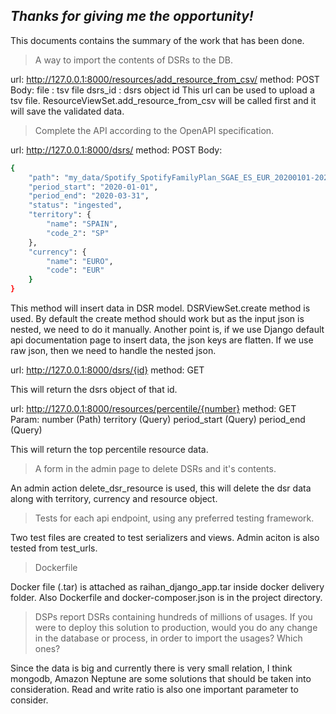 
## _Thanks for giving me the opportunity!_
This documents contains the summary of the work that has been done.

> A way to import the contents of DSRs to the DB.

url: http://127.0.0.1:8000/resources/add_resource_from_csv/
method: POST
Body: 
	file : tsv file
	dsrs_id : dsrs object id
This url can be used to upload a tsv file. ResourceViewSet.add_resource_from_csv will be called first and it will save the validated data.

> Complete the API according to the OpenAPI specification.

url: http://127.0.0.1:8000/dsrs/
method: POST
Body:  
```sh
{
    "path": "my_data/Spotify_SpotifyFamilyPlan_SGAE_ES_EUR_20200101-20200331.tsv",
    "period_start": "2020-01-01",
    "period_end": "2020-03-31",
    "status": "ingested",
    "territory": {
        "name": "SPAIN",
        "code_2": "SP"
    },
    "currency": {
        "name": "EURO",
        "code": "EUR"
    }
}
```
This method will insert data in DSR model. DSRViewSet.create method is used. By default the create method should work but as the input json is nested, we need to
do it manually. Another point is, if we use Django default api documentation page to insert data, the json keys are flatten. If we use raw json, then we need to handle the nested json.  

url: http://127.0.0.1:8000/dsrs/{id}
method: GET

This will return the dsrs object of that id.
 
url: http://127.0.0.1:8000/resources/percentile/{number}
method: GET   
Param:
    number (Path)
    territory (Query)
    period_start (Query)
    period_end (Query)

This will return the top percentile resource data.

> A form in the admin page to delete DSRs and it's contents.

An admin action delete_dsr_resource is used, this will delete the dsr data along with territory, currency and resource object.

> Tests for each api endpoint, using any preferred testing framework.

Two test files are created to test serializers and views. Admin aciton is also tested from test_urls. 

> Dockerfile

Docker file (.tar) is attached as raihan_django_app.tar inside docker delivery folder. Also Dockerfile and docker-composer.json is in the project directory.

> DSPs report DSRs containing hundreds of millions of usages. If you were to 
  deploy this solution to production, would you do any change in the database 
  or process, in order to import the usages? Which ones?
  
Since the data is big and currently there is very small relation, I think mongodb, Amazon Neptune are some solutions that should be taken into consideration. Read and write ratio is also one important parameter to consider.

    

